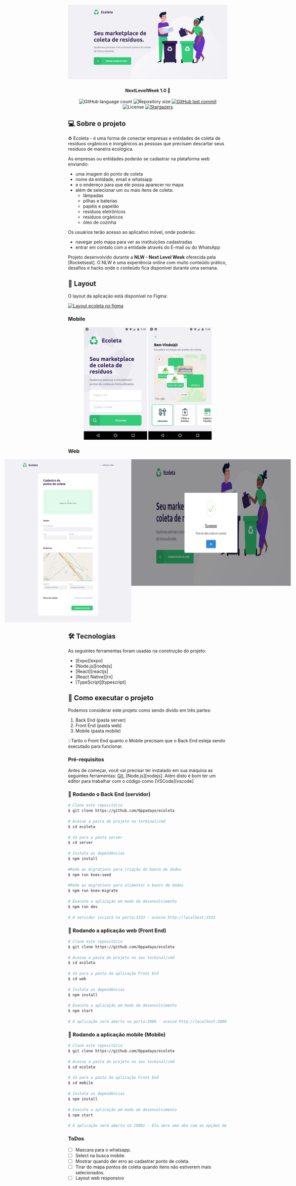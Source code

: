 <h1 align="center">
    <img alt="NextLevelWeek" title="#NextLevelWeek" src="./ecoleta.PNG" />
</h1>

<h4 align="center"> 
	NextLevelWeek 1.0 🚀
</h4>

<p align="center">
  <img alt="GitHub language count" src="https://img.shields.io/github/languages/count/Oppadayo/ecoleta?color=%2304D361">

  <img alt="Repository size" src="https://img.shields.io/github/repo-size/Oppadayo/ecoleta">	
  
  <a href="https://github.com/Oppadayo/ecoleta/commits/master">
    <img alt="GitHub last commit" src="https://img.shields.io/github/last-commit/Oppadayo/ecoleta">
  </a>

  <img alt="License" src="https://img.shields.io/badge/license-MIT-brightgreen">
   <a href="https://github.com/Oppadayo/ecoleta/stargazers">
    <img alt="Stargazers" src="https://img.shields.io/github/stars/Oppadayo/ecoleta?style=social">
  </a>
</p>


## 💻 Sobre o projeto

♻️ Ecoleta - é uma forma de conectar empresas e entidades de coleta de resíduos orgânicos e inorgânicos as pessoas que precisam descartar seus resíduos de maneira ecológica.

As empresas ou entidades poderão se cadastrar na plataforma web enviando:
- uma imagem do ponto de coleta
- nome da entidade, email e whatsapp
- e o endereço para que ele possa aparecer no mapa
- além de selecionar um ou mais ítens de coleta: 
  - lâmpadas
  - pilhas e baterias
  - papéis e papelão
  - resíduos eletrônicos
  - resíduos orgânicos
  - óleo de cozinha

Os usuários terão acesso ao aplicativo móvel, onde poderão:
- navegar pelo mapa para ver as instituições cadastradas
- entrar em contato com a entidade através do E-mail ou do WhatsApp

Projeto desenvolvido durante a **NLW - Next Level Week** oferecida pela [Rocketseat].
O NLW é uma experiência online com muito conteúdo prático, desafios e hacks onde o conteúdo fica disponível durante uma semana.


## 🎨 Layout

O layout da aplicação está disponível no Figma:

<a href="https://www.figma.com/file/1SxgOMojOB2zYT0Mdk28lB/Ecoleta?node-id=136%3A546">
  <img alt="Layout ecoleta no figma" src="https://img.shields.io/badge/Acessar%20Layout%20-Figma-%2304D361">
</a>


### Mobile

<p align="center">
  <img alt="NextLevelWeek" title="#NextLevelWeek" src="./ecoleta%204.png" width="200px">

  <img alt="NextLevelWeek" title="#NextLevelWeek" src="./ecoleta%205.png" width="200px">
</p>

### Web

<p align="center" style="display: flex; align-items: flex-start; justify-content: center;">
  <img alt="NextLevelWeek" title="#NextLevelWeek" src="./ecoleta%202.png" width="400px">

  <img alt="NextLevelWeek" title="#NextLevelWeek" src="./coleta%203.PNG" height="400px">
</p>

## 🛠 Tecnologias

As seguintes ferramentas foram usadas na construção do projeto:

- [Expo][expo]
- [Node.js][nodejs]
- [React][reactjs]
- [React Native][rn]
- [TypeScript][typescript]


## 🚀 Como executar o projeto

Podemos considerar este projeto como sendo divido em três partes:
1. Back End (pasta server) 
2. Front End (pasta web)
3. Mobile (pasta mobile)

💡Tanto o Front End quanto o Mobile precisam que o Back End esteja sendo executado para funcionar.

### Pré-requisitos

Antes de começar, você vai precisar ter instalado em sua máquina as seguintes ferramentas:
[Git](https://git-scm.com), [Node.js][nodejs]. 
Além disto é bom ter um editor para trabalhar com o código como [VSCode][vscode]

### 🎲 Rodando o Back End (servidor)

```bash
# Clone este repositório
$ git clone https://github.com/Oppadayo/ecoleta

# Acesse a pasta do projeto no terminal/cmd
$ cd ecoleta

# Vá para a pasta server
$ cd server

# Instale as dependências
$ npm install

#Rode as migrations para criação do banco de dados
$ npm run knex:seed

#Rode as migrations para alimentar o banco de dados
$ npm run knex:migrate

# Execute a aplicação em modo de desenvolvimento
$ npm run dev

# O servidor inciará na porta:3333 - acesse http://localhost:3333 
```

### 🧭 Rodando a aplicação web (Front End)

```bash
# Clone este repositório
$ git clone https://github.com/Oppadayo/ecoleta

# Acesse a pasta do projeto no seu terminal/cmd
$ cd ecoleta

# Vá para a pasta da aplicação Front End
$ cd web

# Instale as dependências
$ npm install

# Execute a aplicação em modo de desenvolvimento
$ npm start

# A aplicação será aberta na porta:3000 - acesse http://localhost:3000
```

### 🧭 Rodando a aplicação mobile (Mobile)

```bash
# Clone este repositório
$ git clone https://github.com/Oppadayo/ecoleta

# Acesse a pasta do projeto no seu terminal/cmd
$ cd ecoleta

# Vá para a pasta da aplicação Front End
$ cd mobile

# Instale as dependências
$ npm install

# Execute a aplicação em modo de desenvolvimento
$ npm start

# A aplicação será aberta na 19001 - Ela abre uma aba com as opções de rodar a aplicação no emulador ou no celular usando o QR code
```

### ToDos
- [ ] Mascara para o whatsapp.
- [ ] Select na busca mobile.
- [ ] Mostrar quando der erro ao cadastrar ponto de coleta.
- [ ] Tirar do mapa pontos de coleta quando itens não estiverem mais selecionados. 
- [ ] Layout web responsivo  
